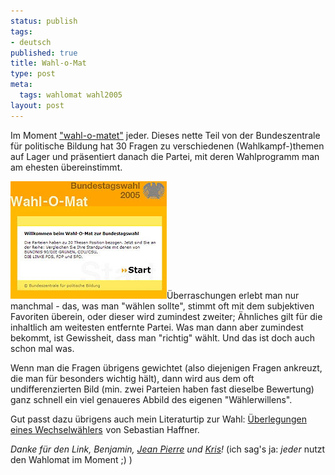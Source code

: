 ```yaml
--- 
status: publish
tags: 
- deutsch
published: true
title: Wahl-o-Mat
type: post
meta: 
  tags: wahlomat wahl2005
layout: post
---
```

Im Moment <a href="http://www.wahlomat.de">"wahl-o-matet"</a> jeder. Dieses nette Teil von der Bundeszentrale für politische Bildung hat 30 Fragen zu verschiedenen (Wahlkampf-)themen auf Lager und präsentiert danach die Partei, mit deren Wahlprogramm man am ehesten übereinstimmt.

<a href="http://www.wahlomat.de"><img src='/media/wp/050830wahlomat.jpg' alt='Wahl-o-Mat' class="centered" /></a>Überraschungen erlebt man nur manchmal - das, was man "wählen sollte", stimmt oft mit dem subjektiven Favoriten überein, oder dieser wird zumindest zweiter; Ähnliches gilt für die inhaltlich am weitesten entfernte Partei. Was man dann aber zumindest bekommt, ist Gewissheit, dass man "richtig" wählt. Und das ist doch auch schon mal was.

Wenn man die Fragen übrigens gewichtet (also diejenigen Fragen ankreuzt, die man für besonders wichtig hält), dann wird aus dem oft undifferenzierten Bild (min. zwei Parteien haben fast dieselbe Bewertung) ganz schnell ein viel genaueres Abbild des eigenen "Wählerwillens".

Gut passt dazu übrigens auch mein Literaturtip zur Wahl: <a href="http://www.amazon.de/exec/obidos/redirect?link_code=ur2&amp;camp=1638&amp;tag=sententiafred-21&amp;creative=6742&amp;path=ASIN%2F3463404265%2F">Überlegungen eines Wechselwählers</a><img src="http://www.assoc-amazon.de/e/ir?t=sententiafred-21&amp;l=ur2&amp;o=3" width="1" height="1" border="0" alt="" style="border:none !important; margin:0px !important;" /> von Sebastian Haffner.

<em>Danke für den Link, Benjamin, <a href="http://blog.jeanpierre.de">Jean Pierre</a> und <a href="http://blog.koehntopp.de/archives/968-Was-waehl-ich.html">Kris</a>!</em> (ich sag's ja: <em>jeder</em> nutzt den Wahlomat im Moment ;) )

